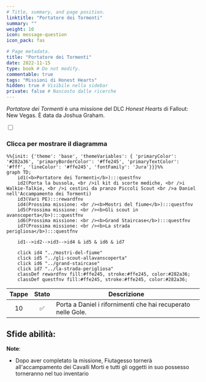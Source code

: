 ```yaml
---
# Title, summary, and page position.
linktitle: "Portatore dei Tormenti"
summary: ""
weight: 10
icon: message-question
icon_pack: fas

# Page metadata.
title: "Portatore dei Tormenti"
date: 2022-11-15
type: book # Do not modify.
commentable: true
tags: "Missioni di Honest Hearts"
hidden: true # Visibile nella sidebar
private: false # Nascosto dalle ricerche
---
```


<div class="fnv">


*Portatore dei Tormenti* è una missione del DLC *Honest Hearts* di Fallout: New Vegas. È data da Joshua Graham.


<section class="chart-collapse">
<input type="checkbox" name="collapse2" id="handle2">
<h3 class="handle">
<label for="handle2">Clicca per mostrare il diagramma</label>
</h3>
<div class="content">

```mermaid
%%{init: {'theme': 'base', 'themeVariables': { 'primaryColor': '#282a36', 'primaryBorderColor': '#ffe245', 'primaryTextColor': '#fff', 'lineColor': '#ffe245', 'fontFamily': 'Jura'}}}%%
graph TD;
    id1(<b>Portatore dei Tormenti</b>):::questfnv
    id2(Porta la bussola, <br />il kit di scorte mediche, <br />i Walkie-Talkie, <br />i cestini da pranzo Piccoli Scout <br />a Daniel nell'Accampamento dei Tormenti)
    id3(Vari PE):::rewardfnv
    id4(Prossima missione: <br /><b>Mostri del fiume</b>):::questfnv
    id5(Prossima missione: <br /><b>Gli scout in avanscoperta</b>):::questfnv
    id6(Prossima missione: <br /><b>Grand Staircase</b>):::questfnv
    id7(Prossima missione: <br /><b>La strada perigliosa</b>):::questfnv
    
    id1-->id2-->id3-->id4 & id5 & id6 & id7
    
    click id4 "../mostri-del-fiume"
    click id5 "../gli-scout-allavanscoperta"
    click id6 "../grand-staircase"
    click id7 "../la-strada-perigliosa"
    classDef rewardfnv fill:#ffe245, stroke:#ffe245, color:#282a36;
    classDef questfnv fill:#ffe245, stroke:#ffe245, color:#282a36;
```

</div>
</section>

| Tappe |       Stato        | Descrizione |
|:-----:|:------------------:| ----------- |
|                           10                          | :white_check_mark: | Porta a Daniel i rifornimenti che hai recuperato nelle Gole.                                                                                                                |



**Sfide abilità**:
- 



**Note**:
- Dopo aver completato la missione, Fiutagesso tornerà all'accampamento dei Cavalli Morti e tutti gli oggetti in suo possesso torneranno nel tuo inventario 


</div>


